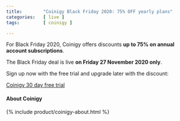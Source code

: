 ```yaml
---
title:        "Coinigy Black Friday 2020: 75% OFF yearly plans"
categories:   [ live ]
tags:         [ coinigy ]

---
```



For Black Friday 2020, Coinigy offers discounts **up to 75% on annual account subscriptions**.

The Black Friday deal is live **on Friday 27 November 2020 only**.

Sign up now with the free trial and upgrade later with the discount:

<a rel="nofollow" class="btn" href="http://bit.ly/at-cgy-2020">Coinigy 30 day free trial</a>

#### About Coinigy

{% include product/coinigy-about.html %}

